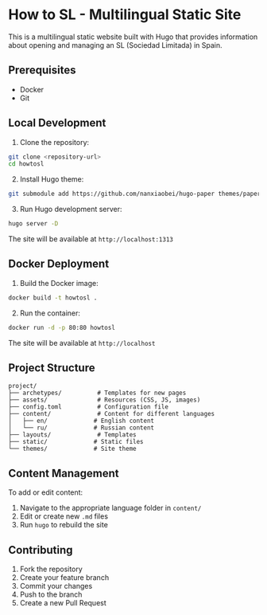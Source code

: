 # How to SL - Multilingual Static Site

This is a multilingual static website built with Hugo that provides information about opening and managing an SL (Sociedad Limitada) in Spain.

## Prerequisites

- Docker
- Git

## Local Development

1. Clone the repository:
```bash
git clone <repository-url>
cd howtosl
```

2. Install Hugo theme:
```bash
git submodule add https://github.com/nanxiaobei/hugo-paper themes/paper
```

3. Run Hugo development server:
```bash
hugo server -D
```

The site will be available at `http://localhost:1313`

## Docker Deployment

1. Build the Docker image:
```bash
docker build -t howtosl .
```

2. Run the container:
```bash
docker run -d -p 80:80 howtosl
```

The site will be available at `http://localhost`

## Project Structure

```
project/
├── archetypes/          # Templates for new pages
├── assets/              # Resources (CSS, JS, images)
├── config.toml          # Configuration file
├── content/             # Content for different languages
│   ├── en/             # English content
│   └── ru/             # Russian content
├── layouts/             # Templates
├── static/             # Static files
└── themes/             # Site theme
```

## Content Management

To add or edit content:

1. Navigate to the appropriate language folder in `content/`
2. Edit or create new `.md` files
3. Run `hugo` to rebuild the site

## Contributing

1. Fork the repository
2. Create your feature branch
3. Commit your changes
4. Push to the branch
5. Create a new Pull Request
